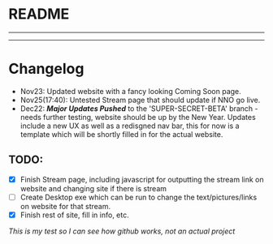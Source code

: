 # README #

 - - - - -

- - - - - -

Changelog
=========

* Nov23: Updated website with a fancy looking Coming Soon page.
* Nov25(17:40): Untested Stream page that should update if NNO go live.
* Dec22: ***Major Updates Pushed*** to the 'SUPER-SECRET-BETA' branch - needs further testing, website should be up by the New Year. Updates include a new UX as well as a redisgned nav bar, this for now is a template which will be shortly filled in for the actual website.

## TODO: ##
- [x] Finish Stream page, including javascript for outputting the stream link on website and changing site if there is stream
- [ ] Create Desktop exe which can be run to change the text/pictures/links on website for that stream.
- [x] Finish rest of site, fill in info, etc.

*This is my test so I can see how github works, not an actual project*
